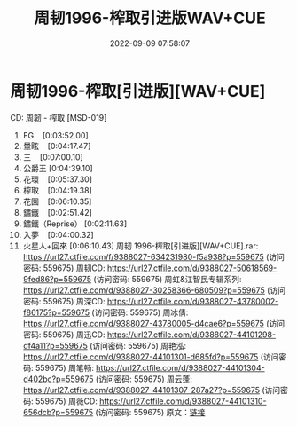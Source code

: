 ﻿---
title: 周韧1996-榨取引进版WAV+CUE
date: 2022-09-09 07:58:07
categories: WAV车载音乐、镜像
tags: 华语中文
---
# 周韧1996-榨取[引进版][WAV+CUE]

CD: 周韌 - 榨取 [MSD-019]
01. FG    [0:03:52.00]
02. 暈眩    [0:04:17.47]
03. 三    [0:07:00.10]
04. 公爵王
[0:04:39.10]
05. 花環    [0:05:37.30]
06. 榨取    [0:04:19.38]
07. 花園    [0:06:10.35]
08. 鏽鐵    [0:02:51.42]
09. 鏽鐵（Reprise）
[0:02:11.63]
10. 入夢    [0:04:00.32]
11. 火星人+回來
[0:06:10.43]
周韧 1996-榨取[引进版][WAV+CUE].rar: https://url27.ctfile.com/f/9388027-634231980-f5a938?p=559675
(访问密码: 559675)
周韧CD: https://url27.ctfile.com/d/9388027-50618569-9fed86?p=559675
(访问密码: 559675)
周虹&江智民专辑系列: https://url27.ctfile.com/d/9388027-30258366-680509?p=559675
(访问密码: 559675)
周深CD: https://url27.ctfile.com/d/9388027-43780002-f86175?p=559675
(访问密码: 559675)
周冰倩: https://url27.ctfile.com/d/9388027-43780005-d4cae6?p=559675
(访问密码: 559675)
周迅CD: https://url27.ctfile.com/d/9388027-44101298-df4a11?p=559675
(访问密码: 559675)
周艳泓: https://url27.ctfile.com/d/9388027-44101301-d685fd?p=559675
(访问密码: 559675)
周笔畅: https://url27.ctfile.com/d/9388027-44101304-d402bc?p=559675
(访问密码: 559675)
周云蓬: https://url27.ctfile.com/d/9388027-44101307-287a27?p=559675
(访问密码: 559675)
周薇CD: https://url27.ctfile.com/d/9388027-44101310-656dcb?p=559675
(访问密码: 559675)
原文：[链接](https://blog.sina.com.cn/s/blog_1647c7e7601030zbb.html)